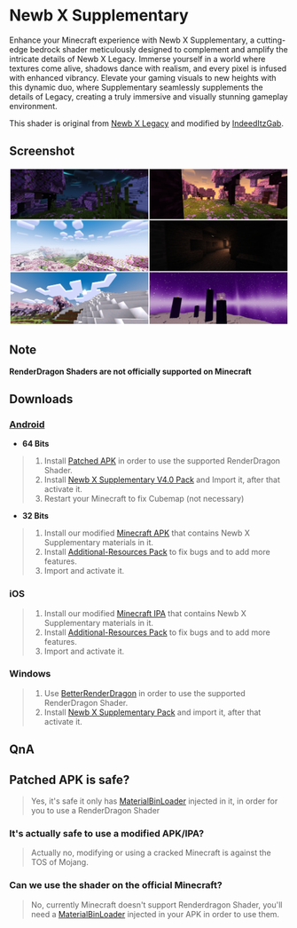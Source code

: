 # Newb X Supplementary
Enhance your Minecraft experience with Newb X Supplementary, a cutting-edge bedrock shader meticulously designed to complement and amplify the intricate details of Newb X Legacy. Immerse yourself in a world where textures come alive, shadows dance with realism, and every pixel is infused with enhanced vibrancy. Elevate your gaming visuals to new heights with this dynamic duo, where Supplementary seamlessly supplements the details of Legacy, creating a truly immersive and visually stunning gameplay environment.

This shader is original from [Newb X Legacy](https://github.com/devendrn/newb-x-mcbe) and modified by [IndeedItzGab](https://github.com/IndeedItzGab).

## Screenshot
![NewbXSupplementary-V4.0](docs/4.0.jpg)

## Note
**RenderDragon Shaders are not officially supported on Minecraft**

## Downloads
### [Android](docs/ANDROID.md)
- **64 Bits**
> 1. Install [Patched APK](https://github.com/DominoKorean/Render-dragon-shader-list/blob/main/patchedapp.md) in order to use the supported RenderDragon Shader.
> 2. Install [Newb X Supplementary V4.0 Pack](https://www.mediafire.com/file/rnjby3wf8zqa351/NewbXSupplementary-Android.mcpack/file) and Import it, after that activate it.
> 3. Restart your Minecraft to fix Cubemap (not necessary)
- **32 Bits**
> 1. Install our modified [Minecraft APK](https://www.mediafire.com/file/qvqyufqra2iy00h/Minecraft-Supplementary-V1-20-51.apk/file) that contains Newb X Supplementary materials in it.
> 2. Install [Additional-Resources Pack](https://www.mediafire.com/file/a9ame3s9bxpzis2/Additional-Resources.mcpack/file) to fix bugs and to add more features.
> 3. Import and activate it.

### iOS
> 1. Install our modified [Minecraft IPA](https://www.mediafire.com/file/5jhr9ib1z96k0xw/Minecraft-Supplementary-V1-20-51.ipa/file) that contains Newb X Supplementary materials in it.
> 2. Install [Additional-Resources Pack](https://www.mediafire.com/file/a9ame3s9bxpzis2/Additional-Resources.mcpack/file) to fix bugs and to add more features.
> 3. Import and activate it.

### Windows
> 1. Use [BetterRenderDragon](https://github.com/ddf8196/BetterRenderDragon) in order to use the supported RenderDragon Shader.
> 2. Install [Newb X Supplementary Pack](https://www.mediafire.com/file/ya9a8yrwcq7sl40/NewbXSupplementary-Windows.mcpack/file) and import it, after that activate it.

## QnA
## Patched APK is safe?
> Yes, it's safe it only has [MaterialBinLoader](https://github.com/ddf8196/MaterialBinLoader) injected in it, in order for you to use a RenderDragon Shader

### It's actually safe to use a modified APK/IPA?
> Actually no, modifying or using a cracked Minecraft is against the TOS of Mojang.

### Can we use the shader on the official Minecraft?
> No, currently Minecraft doesn't support Renderdragon Shader, you'll need a [MaterialBinLoader](https://github.com/ddf8196/MaterialBinLoader) injected in your APK in order to use them.
